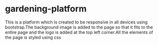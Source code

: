 # gardening-platform
This is a platform which is created to be responsive in all devices using bootstrap.The background image is added to the page so that it fits to the entire page and the logo is added at the top left corner.All the elements of the page is styled using css 
